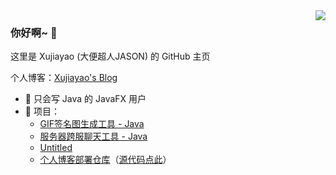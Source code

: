 <img align="right" src="https://github-readme-stats.vercel.app/api?username=xujiayao147&show_icons=true&icon_color=66ccff&text_color=718096&bg_color=ffffff" />

### 你好啊~ 👋

这里是 Xujiayao (大便超人JASON) 的 GitHub 主页

个人博客：[Xujiayao's Blog](https://blog.xujiayao.top/)

- :orange_book: 只会写 Java 的 JavaFX 用户
- :hammer: 项目：
  - [GIF签名图生成工具 - Java](https://github.com/Xujiayao/GIFSignaturesGenerator)
  - [服务器跨服聊天工具 - Java](https://github.com/Xujiayao/MCDiscordChat)
  - [Untitled](https://github.com/Xujiayao/Untitled)
  - [个人博客部署仓库](https://github.com/Xujiayao/Xujiayao.github.io)（[源代码点此](https://github.com/Xujiayao/BlogSource)）
